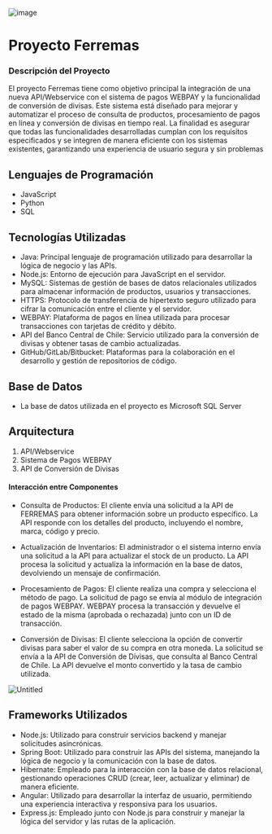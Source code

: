 ![image](https://github.com/user-attachments/assets/86aab70e-dbec-473b-b21c-113f7e6b7523)

# Proyecto Ferremas

### Descripción del Proyecto
El proyecto Ferremas tiene como objetivo principal la integración de una nueva API/Webservice 
con el sistema de pagos WEBPAY y la funcionalidad de conversión de divisas. Este sistema está diseñado 
para mejorar y automatizar el proceso de consulta de productos, procesamiento de pagos en línea y 
conversión de divisas en tiempo real. La finalidad es asegurar que todas las funcionalidades desarrolladas 
cumplan con los requisitos especificados y se integren de manera eficiente con los sistemas existentes, 
garantizando una experiencia de usuario segura y sin problemas​

## Lenguajes de Programación
- JavaScript
- Python
- SQL

## Tecnologías Utilizadas
- Java: Principal lenguaje de programación utilizado para desarrollar la lógica de negocio y las APIs.
- Node.js: Entorno de ejecución para JavaScript en el servidor.
- MySQL: Sistemas de gestión de bases de datos relacionales utilizados para almacenar información de productos, usuarios y transacciones.
- HTTPS: Protocolo de transferencia de hipertexto seguro utilizado para cifrar la comunicación entre el cliente y el servidor.
- WEBPAY: Plataforma de pagos en línea utilizada para procesar transacciones con tarjetas de crédito y débito.
- API del Banco Central de Chile: Servicio utilizado para la conversión de divisas y obtener tasas de cambio actualizadas.
- GitHub/GitLab/Bitbucket: Plataformas para la colaboración en el desarrollo y gestión de repositorios de código.

## Base de Datos
- La base de datos utilizada en el proyecto es Microsoft SQL Server

## Arquitectura
1. API/Webservice 
2. Sistema de Pagos WEBPAY
3. API de Conversión de Divisas

#### Interacción entre Componentes
- Consulta de Productos:
El cliente envía una solicitud a la API de FERREMAS para obtener información sobre un producto específico.
La API responde con los detalles del producto, incluyendo el nombre, marca, código y precio.

- Actualización de Inventarios:
El administrador o el sistema interno envía una solicitud a la API para actualizar el stock de un producto.
La API procesa la solicitud y actualiza la información en la base de datos, devolviendo un mensaje de confirmación.

- Procesamiento de Pagos:
El cliente realiza una compra y selecciona el método de pago.
La solicitud de pago se envía al módulo de integración de pagos WEBPAY.
WEBPAY procesa la transacción y devuelve el estado de la misma (aprobada o rechazada) junto con un ID de transacción.

- Conversión de Divisas:
El cliente selecciona la opción de convertir divisas para saber el valor de su compra en otra moneda.
La solicitud se envía a la API de Conversión de Divisas, que consulta al Banco Central de Chile.
La API devuelve el monto convertido y la tasa de cambio utilizada.

![Untitled](https://github.com/user-attachments/assets/1ee15a2f-687e-4a12-b599-57311e5e13b3)

## Frameworks Utilizados

- Node.js: Utilizado para construir servicios backend y manejar solicitudes asincrónicas.
- Spring Boot: Utilizado para construir las APIs del sistema, manejando la lógica de negocio y la comunicación con la base de datos.
- Hibernate: Empleado para la interacción con la base de datos relacional, gestionando operaciones CRUD (crear, leer, actualizar y eliminar) de manera eficiente.
- Angular: Utilizado para desarrollar la interfaz de usuario, permitiendo una experiencia interactiva y responsiva para los usuarios.
- Express.js: Empleado junto con Node.js para construir y manejar la lógica del servidor y las rutas de la aplicación.
